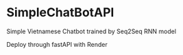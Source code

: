 # SimpleChatBotAPI
Simple Vietnamese Chatbot trained by Seq2Seq RNN model

Deploy through fastAPI with Render
